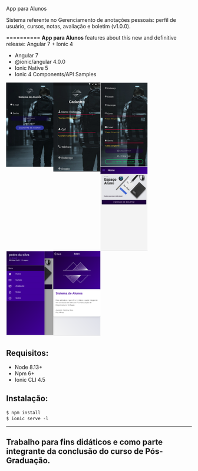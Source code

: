 App para Alunos

Sistema referente no Gerenciamento de anotações pessoais: perfil de usuário, cursos, notas, avaliação e boletim (v1.0.0).

==========
**App para Alunos** features about this new and definitive release: Angular 7 + Ionic 4 

* Angular 7
* @ionic/angular 4.0.0
* Ionic Native 5
* Ionic 4 Components/API Samples


<img src="https://github.com/crisgit/frontend/blob/master/src/assets/img/login.png" width="128" align="left">
<img src="https://github.com/crisgit/frontend/blob/master/src/assets/img/telacadastro.png" width="128" align="left">
<img src="https://github.com/crisgit/frontend/blob/master/src/assets/img/telacadastro1.png" width="128" align="left">
<img src="https://github.com/crisgit/frontend/blob/master/src/assets/img/teladehome.png" width="128" align="left">
<img src="https://github.com/crisgit/frontend/blob/master/src/assets/img/teladomenu.png" width="128" align="left">
<img src="https://github.com/crisgit/frontend/blob/master/src/assets/img/sobre.png" width="128" align="left">

<br><br><br><br><br><br><br><br><br>
<br><br><br><br><br><br><br><br><br>
<br><br><br><br><br><br><br><br><br>
---


Requisitos:
------------

* Node 8.13+
* Npm 6+
* Ionic CLI 4.5

Instalação:
------------

```
$ npm install
$ ionic serve -l
```

___

## Trabalho para fins didáticos e como parte integrante da conclusão do curso de Pós-Graduação.
